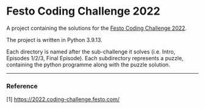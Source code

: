 # Festo Coding Challenge 2022

A project containing the solutions for the [Festo Coding Challenge 2022](https://2022.coding-challenge.festo.com/). 

The project is written in Python 3.9.13.

Each directory is named after the sub-challenge it solves (i.e. Intro, Episodes 1/2/3, Final Episode). Each subdirectory represents a puzzle, 
containing the python programme along with the puzzle solution.

---

### Reference 

[1] https://2022.coding-challenge.festo.com/
